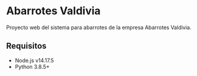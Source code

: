# Abarrotes Valdivia
Proyecto web del sistema para abarrotes de la empresa Abarrotes Valdivia.

## Requisitos
- Node.js v14.17.5
- Python 3.8.5+
